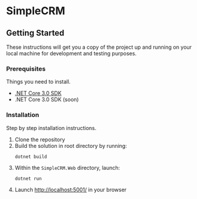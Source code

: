 # SimpleCRM
## Getting Started
These instructions will get you a copy of the project up and running on your local machine for development and testing purposes.
### Prerequisites
Things you need to install.
* [.NET Core 3.0 SDK](https://dotnet.microsoft.com/download/dotnet-core/3.0)
* .NET Core 3.0 SDK (soon)
### Installation
Step by step installation instructions.
  1. Clone the repository
  1. Build the solution in root directory by running:
     ```
     dotnet build
     ```
  1. Within the `SimpleCRM.Web` directory, launch:
     ```
     dotnet run
     ```
  1. Launch [http://localhost:5001/](http://localhost:5001/) in your browser
